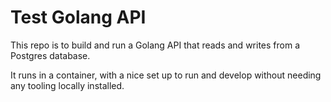 # Test Golang API

This repo is to build and run a Golang API that reads and writes
from a Postgres database.

It runs in a container, with a nice set up to run and develop
without needing any tooling locally installed.

